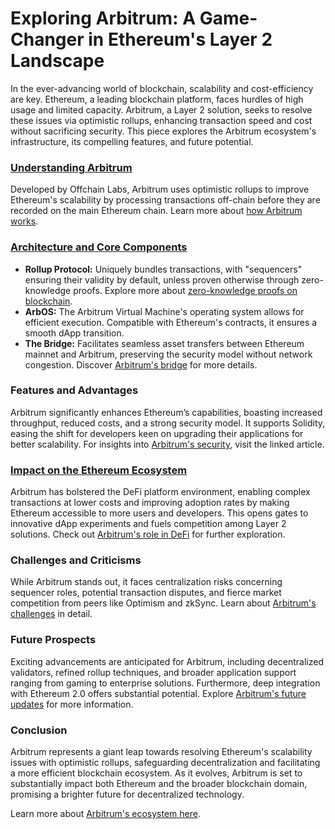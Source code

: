# Exploring Arbitrum: A Game-Changer in Ethereum's Layer 2 Landscape

In the ever-advancing world of blockchain, scalability and cost-efficiency are key. Ethereum, a leading blockchain platform, faces hurdles of high usage and limited capacity. Arbitrum, a Layer 2 solution, seeks to resolve these issues via optimistic rollups, enhancing transaction speed and cost without sacrificing security. This piece explores the Arbitrum ecosystem's infrastructure, its compelling features, and future potential.

### [Understanding Arbitrum](https://offchainlabs.com/arbitrum)

Developed by Offchain Labs, Arbitrum uses optimistic rollups to improve Ethereum's scalability by processing transactions off-chain before they are recorded on the main Ethereum chain. Learn more about [how Arbitrum works](https://www.license-token.com/wiki/how-does-arbitrum-work).

### [Architecture and Core Components](https://developer.offchainlabs.com/)

- **Rollup Protocol:** Uniquely bundles transactions, with "sequencers" ensuring their validity by default, unless proven otherwise through zero-knowledge proofs. Explore more about [zero-knowledge proofs on blockchain](https://www.license-token.com/wiki/zero-knowledge-proofs-on-blockchain).
- **ArbOS:** The Arbitrum Virtual Machine's operating system allows for efficient execution. Compatible with Ethereum's contracts, it ensures a smooth dApp transition.
- **The Bridge:** Facilitates seamless asset transfers between Ethereum mainnet and Arbitrum, preserving the security model without network congestion. Discover [Arbitrum's bridge](https://www.license-token.com/wiki/arbitrum-bridge) for more details.

### Features and Advantages

Arbitrum significantly enhances Ethereum’s capabilities, boasting increased throughput, reduced costs, and a strong security model. It supports Solidity, easing the shift for developers keen on upgrading their applications for better scalability. For insights into [Arbitrum's security](https://www.license-token.com/wiki/arbitrum-security), visit the linked article.

### [Impact on the Ethereum Ecosystem](https://ethereum.org/en/layer-2/)

Arbitrum has bolstered the DeFi platform environment, enabling complex transactions at lower costs and improving adoption rates by making Ethereum accessible to more users and developers. This opens gates to innovative dApp experiments and fuels competition among Layer 2 solutions. Check out [Arbitrum's role in DeFi](https://www.license-token.com/wiki/arbitrum-de-fi) for further exploration.

### Challenges and Criticisms

While Arbitrum stands out, it faces centralization risks concerning sequencer roles, potential transaction disputes, and fierce market competition from peers like Optimism and zkSync. Learn about [Arbitrum's challenges](https://www.license-token.com/wiki/arbitrum-challenges) in detail.

### Future Prospects

Exciting advancements are anticipated for Arbitrum, including decentralized validators, refined rollup techniques, and broader application support ranging from gaming to enterprise solutions. Furthermore, deep integration with Ethereum 2.0 offers substantial potential. Explore [Arbitrum's future updates](https://www.license-token.com/wiki/arbitrum-future-updates) for more information.

### Conclusion

Arbitrum represents a giant leap towards resolving Ethereum's scalability issues with optimistic rollups, safeguarding decentralization and facilitating a more efficient blockchain ecosystem. As it evolves, Arbitrum is set to substantially impact both Ethereum and the broader blockchain domain, promising a brighter future for decentralized technology.

Learn more about [Arbitrum's ecosystem here](https://arbitrum.io/).